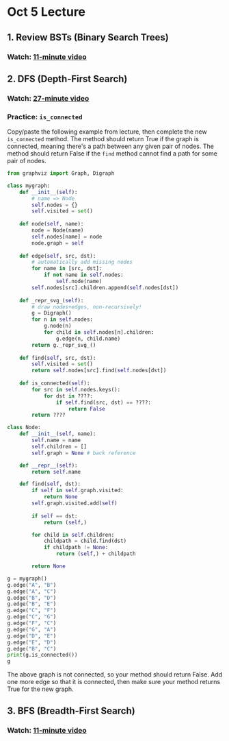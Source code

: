 # Oct 5 Lecture

## 1. Review BSTs (Binary Search Trees)

### Watch: [11-minute video](https://youtu.be/iVHlHL5fI8g)

## 2. DFS (Depth-First Search)

### Watch: [27-minute video](https://youtu.be/_mTBX7q6OMA)

### Practice: `is_connected`

Copy/paste the following example from lecture, then complete the new
`is_connected` method.  The method should return True if the graph is
connected, meaning there's a path between any given pair of nodes.
The method should return False if the `find` method cannot find a path
for some pair of nodes.

```python
from graphviz import Graph, Digraph

class mygraph:
    def __init__(self):
        # name => Node
        self.nodes = {}
        self.visited = set()
    
    def node(self, name):
        node = Node(name)
        self.nodes[name] = node
        node.graph = self
    
    def edge(self, src, dst):
        # automatically add missing nodes
        for name in [src, dst]:
            if not name in self.nodes:
                self.node(name)
        self.nodes[src].children.append(self.nodes[dst])
        
    def _repr_svg_(self):
        # draw nodes+edges, non-recursively!
        g = Digraph()
        for n in self.nodes:
            g.node(n)
            for child in self.nodes[n].children:
                g.edge(n, child.name)
        return g._repr_svg_()
    
    def find(self, src, dst):
        self.visited = set()
        return self.nodes[src].find(self.nodes[dst])
    
    def is_connected(self):
        for src in self.nodes.keys():
            for dst in ????:
                if self.find(src, dst) == ????:
                    return False
        return ????

class Node:
    def __init__(self, name):
        self.name = name
        self.children = []
        self.graph = None # back reference

    def __repr__(self):
        return self.name

    def find(self, dst):
        if self in self.graph.visited:
            return None
        self.graph.visited.add(self)
        
        if self == dst:
            return (self,)

        for child in self.children:
            childpath = child.find(dst)
            if childpath != None:
                return (self,) + childpath

        return None

g = mygraph()
g.edge("A", "B")
g.edge("A", "C")
g.edge("B", "D")
g.edge("B", "E")
g.edge("C", "F")
g.edge("C", "G")
g.edge("F", "C")
g.edge("G", "A")
g.edge("D", "E")
g.edge("E", "D")
g.edge("B", "C")
print(g.is_connected())
g
```

The above graph is not connected, so your method should return False.
Add one more edge so that it is connected, then make sure your method
returns True for the new graph.

## 3. BFS (Breadth-First Search)

### Watch: [11-minute video](https://youtu.be/R3L0ss_Vrv4)

